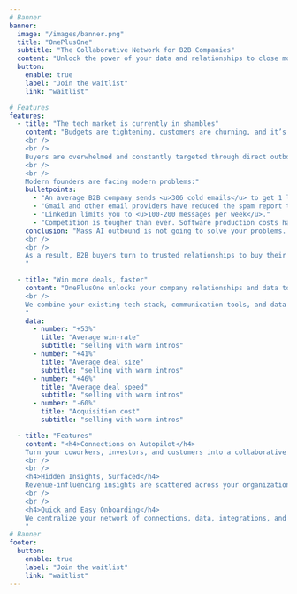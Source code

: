 ```yaml
---
# Banner
banner:
  image: "/images/banner.png"
  title: "OnePlusOne"
  subtitle: "The Collaborative Network for B2B Companies"
  content: "Unlock the power of your data and relationships to close more deals, faster." 
  button:
    enable: true
    label: "Join the waitlist"
    link: "waitlist"

# Features
features:
  - title: "The tech market is currently in shambles"
    content: "Budgets are tightening, customers are churning, and it’s getting increasingly harder to close new business.
    <br />
    <br />
    Buyers are overwhelmed and constantly targeted through direct outbound and inbound channels, creating a sea of spam and generic communications, making it increasingly harder for products to stand out.
    <br />
    <br /> 
    Modern founders are facing modern problems:"
    bulletpoints:
      - "An average B2B company sends <u>306 cold emails</u> to get 1 lead."
      - "Gmail and other email providers have reduced the spam report threshold to 0.3%, risking the compromise of your domain's sending capability"
      - "LinkedIn limits you to <u>100-200 messages per week</u>."
      - "Competition is tougher than ever. Software production costs have dropped every year, making it hard to find product differentiation."
    conclusion: "Mass AI outbound is not going to solve your problems. Fancier email subject lines are not going to get you to cut through the noise.
    <br />
    <br /> 
    As a result, B2B buyers turn to trusted relationships to buy their products and services.
    "

  - title: "Win more deals, faster"
    content: "OnePlusOne unlocks your company relationships and data to help you close more deals, faster.
    <br /> 
    We combine your existing tech stack, communication tools, and data to provide your team with unparalleled insights and warm intros to new customers.
    "
    data:
      - number: "+53%"
        title: "Average win-rate"
        subtitle: "selling with warm intros"
      - number: "+41%"
        title: "Average deal size"
        subtitle: "selling with warm intros"
      - number: "+46%"
        title: "Average deal speed"
        subtitle: "selling with warm intros"
      - number: "-60%"
        title: "Acquisition cost"
        subtitle: "selling with warm intros"

  - title: "Features"
    content: "<h4>Connections on Autopilot</h4>
    Turn your coworkers, investors, and customers into a collaborative network of warm intros for you.
    <br /> 
    <br /> 
    <h4>Hidden Insights, Surfaced</h4>
    Revenue-influencing insights are scattered across your organization and publicly available data. We connect the dots so you have the best context to ask for an intro.
    <br />
    <br /> 
    <h4>Quick and Easy Onboarding</h4>
    We centralize your network of connections, data, integrations, and templates to make it quick and easy for you to get a warm intro.
    "
# Banner
footer:
  button:
    enable: true
    label: "Join the waitlist"
    link: "waitlist"
---
```


